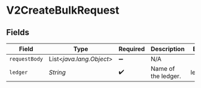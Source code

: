 # V2CreateBulkRequest


## Fields

| Field                    | Type                     | Required                 | Description              | Example                  |
| ------------------------ | ------------------------ | ------------------------ | ------------------------ | ------------------------ |
| `requestBody`            | List<*java.lang.Object*> | :heavy_minus_sign:       | N/A                      |                          |
| `ledger`                 | *String*                 | :heavy_check_mark:       | Name of the ledger.      | ledger001                |